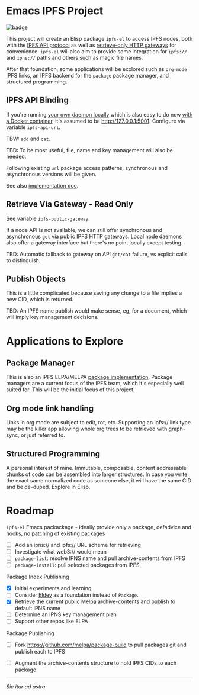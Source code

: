 # Emacs IPFS Project

[![badge](https://img.shields.io/badge/maturity-ideation-yellow.svg)](https://shields.io/)

This project will create an Elisp package `ipfs-el` to access IPFS nodes, both with the [IPFS API
protocol](https://docs.ipfs.io/reference/api/http) as well as [retrieve-only HTTP
gateways](https://ipfs.github.io/public-gateway-checker/) for convenience. `ipfs-el` will also aim to
provide some integration for `ipfs://` and `ipns://` paths and others such as magic file names.

After that foundation, some applications will be explored such as `org-mode` IPFS links, an IPFS backend for
the `package` package manager, and structured programming.

## IPFS API Binding

If you're running [your own daemon locally](https://github.com/ipfs/go-ipfs) which is also easy to do now
[with a Docker container](https://hub.docker.com/r/ipfs/go-ipfs), it's assumed to be
http://127.0.0.1:5001. Configure via variable `ipfs-api-url`.

TBW: `add` and `cat`. 

TBD: To be most useful, file, name and key management will also be needed.

Following existing `url` package access patterns, synchronous and asynchronous versions will be given.

See also [implementation doc](https://github.com/ipfs/go-ipfs/blob/master/docs/implement-api-bindings.md).

## Retrieve Via Gateway - Read Only

See variable `ipfs-public-gateway`.

If a node API is not available, we can still offer synchronous and asynchronous `get` via public IPFS HTTP
gateways.  Local node daemons also offer a gateway interface but there's no point locally except testing.

TBD: Automatic fallback to gateway on API `get/cat` failure, vs explicit calls to distinguish.

## Publish Objects

This is a little complicated because saving any change to a file implies a new CID, which is returned. 

TBD: An IPFS name publish would make sense, eg, for a document, which will imply key management decisions.

# Applications to Explore

## Package Manager

This is also an IPFS ELPA/MELPA
[package implementation](https://www.gnu.org/software/emacs/manual/html_node/elisp/Package-Archives.html#Package-Archives).
Package managers are a current focus of the IPFS team, which it's especially well suited for.
This will be the initial focus of this project.

## Org mode link handling

Links in org mode are subject to edit, rot, etc. Supporting an ipfs://
link type may be the killer app allowing whole org trees to be
retrieved with graph-sync, or just referred to.

## Structured Programming

A personal interest of mine. Immutable, composable, content addressable chunks of code can be assembled into
larger structures. In case you write the exact same normalized code as someone else, it will have the same
CID and be de-duped. Explore in Elisp.

# Roadmap

`ipfs-el` Emacs packackage - ideally provide only a package, defadvice and hooks, no patching of existing packages

- [ ] Add an ipns:// and ipfs:// URL scheme for retrieving
- [ ] Investigate what web3:// would mean
- [ ] `package-list`: resolve IPNS name and pull archive-contents from IPFS
- [ ] `package-install`: pull selected packages from IPFS

Package Index Publishing

- [x] Initial experiments and learning
- [ ] Consider [Eldev](https://github.com/doublep/eldev) as a foundation instead of `Package`.
- [x] Retrieve the current public Melpa archive-contents and publish to default IPNS name
- [ ] Determine an IPNS key management plan
- [ ] Support other repos like ELPA

Package Publishing
- [ ] Fork https://github.com/melpa/package-build to pull packages git and publish each to IPFS
- [ ] Augment the archive-contents structure to hold IPFS CIDs to each package


-----

*Sic itur ad astra*
